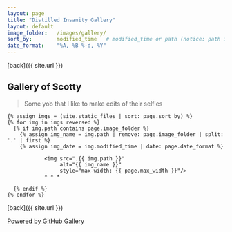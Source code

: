 ```yaml
---
layout: page
title: "Distilled Insanity Gallery"
layout: default
image_folder:   /images/gallery/
sort_by:        modified_time   # modified_time or path (notice: path is case sensitive)
date_format:    "%A, %B %-d, %Y"
---
```


[back]({{ site.url }})


## [](#header-2) Gallery of Scotty
> Some yob that I like to make edits of their selfies


    {% assign imgs = (site.static_files | sort: page.sort_by) %}
    {% for img in imgs reversed %}
      {% if img.path contains page.image_folder %}
        {% assign img_name = img.path | remove: page.image_folder | split: '.' | first %}
        {% assign img_date = img.modified_time | date: page.date_format %}

                <img src=".{{ img.path }}"
                     alt="{{ img_name }}"
                     style="max-width: {{ page.max_width }}"/>
                * * *

      {% endif %}
    {% endfor %}


[back]({{ site.url }})

<footer>
    <a href="https://github.com/lthr/github-gallery" target="_blank">Powered by GitHub Gallery</a>
</footer>
